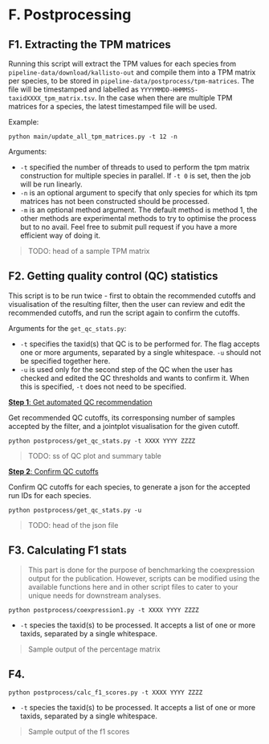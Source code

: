 # F. Postprocessing

## F1. Extracting the TPM matrices

Running this script will extract the TPM values for each species from `pipeline-data/download/kallisto-out` and compile them into a TPM matrix per species, to be stored in `pipeline-data/postprocess/tpm-matrices`. The file will be timestamped and labelled as `YYYYMMDD-HHMMSS-taxidXXXX_tpm_matrix.tsv`. In the case when there are multiple TPM matrices for a species, the latest timestamped file will be used.

Example:
```
python main/update_all_tpm_matrices.py -t 12 -n
```

Arguments:

- `-t` specified the number of threads to used to perform the tpm matrix construction for multiple species in parallel. If `-t 0` is set, then the job will be run linearly.
- `-n` is an optional argument to specify that only species for which its tpm matrices has not been constructed should be processed.
- `-m` is an optional method argument. The default method is method 1, the other methods are experimental methods to try to optimise the process but to no avail. Feel free to submit pull request if you have a more efficient way of doing it.

> TODO: head of a sample TPM matrix

## F2. Getting quality control (QC) statistics

This script is to be run twice - first to obtain the recommended cutoffs and visualisation of the resulting filter, then the user can review and edit the recommended cutoffs, and run the script again to confirm the cutoffs.

Arguments for the `get_qc_stats.py`:

- `-t` specifies the taxid(s) that QC is to be performed for. The flag accepts one or more arguments, separated by a single whitespace. `-u` should not be specified together here.
- `-u` is used only for the second step of the QC when the user has checked and edited the QC thresholds and wants to confirm it. When this is specified, `-t` does not need to be specified.

<ins>**Step 1**: Get automated QC recommendation</ins>

Get recommended QC cutoffs, its corresponsing number of samples accepted by the filter, and a jointplot visualisation for the given cutoff.

```
python postprocess/get_qc_stats.py -t XXXX YYYY ZZZZ
```

> TODO: ss of QC plot and summary table

<ins>**Step 2**: Confirm QC cutoffs</ins>

Confirm QC cutoffs for each species, to generate a json for the accepted run IDs for each species.

```
python postprocess/get_qc_stats.py -u
```

> TODO: head of the json file

## F3. Calculating F1 stats

> This part is done for the purpose of benchmarking the coexpression output for the publication. However, scripts can be modified using the available functions here and in other script files to cater to your unique needs for downstream analyses.

```
python postprocess/coexpression1.py -t XXXX YYYY ZZZZ
```

- `-t` species the taxid(s) to be processed. It accepts a list of one or more taxids, separated by a single whitespace.

> Sample output of the percentage matrix

## F4.

```
python postprocess/calc_f1_scores.py -t XXXX YYYY ZZZZ
```

- `-t` species the taxid(s) to be processed. It accepts a list of one or more taxids, separated by a single whitespace.

> Sample output of the f1 scores
